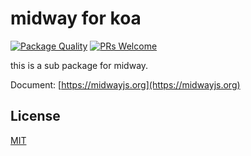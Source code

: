 # midway for koa

[![Package Quality](http://npm.packagequality.com/shield/@midwayjs/koa.svg)](http://packagequality.com/#?package=@midwayjs/koa)
[![PRs Welcome](https://img.shields.io/badge/PRs-welcome-brightgreen.svg)](https://github.com/midwayjs/midway/pulls)

this is a sub package for midway.

Document: [https://midwayjs.org](https://midwayjs.org)

## License

[MIT]((https://github.com/midwayjs/midway/blob/master/LICENSE))
